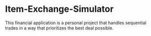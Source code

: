 # Item-Exchange-Simulator
This financial application is a personal project that handles sequential trades in a way that prioritizes the best deal possible.
